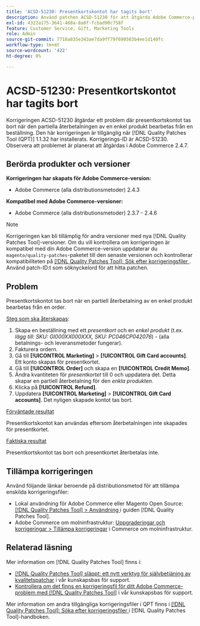 ```yaml
---
title: 'ACSD-51230: Presentkortskontot har tagits bort'
description: Använd patchen ACSD-51230 för att åtgärda Adobe Commerce-problemet där presentkortskontot tas bort när den partiella återbetalningen av en enkel produkt bearbetas från en beställning.
exl-id: 4322a175-3641-468a-8a0f-fcbad90c758f
feature: Customer Service, Gift, Marketing Tools
role: Admin
source-git-commit: 7718a835e343ae7da9ff79f690503b4ee1d140fc
workflow-type: tm+mt
source-wordcount: '422'
ht-degree: 0%

---
```


# ACSD-51230: Presentkortskontot har tagits bort

Korrigeringen ACSD-51230 åtgärdar ett problem där presentkortskontot tas bort när den partiella återbetalningen av en enkel produkt bearbetas från en beställning. Den här korrigeringen är tillgänglig när [!DNL Quality Patches Tool (QPT)] 1.1.32 har installerats. Korrigerings-ID är ACSD-51230. Observera att problemet är planerat att åtgärdas i Adobe Commerce 2.4.7.

## Berörda produkter och versioner

**Korrigeringen har skapats för Adobe Commerce-version:**

* Adobe Commerce (alla distributionsmetoder) 2.4.3

**Kompatibel med Adobe Commerce-versioner:**

* Adobe Commerce (alla distributionsmetoder) 2.3.7 - 2.4.6

>[!NOTE]
>
>Korrigeringen kan bli tillämplig för andra versioner med nya [!DNL Quality Patches Tool]-versioner. Om du vill kontrollera om korrigeringen är kompatibel med din Adobe Commerce-version uppdaterar du `magento/quality-patches`-paketet till den senaste versionen och kontrollerar kompatibiliteten på [[!DNL Quality Patches Tool]: Sök efter korrigeringsfiler ](https://experienceleague.adobe.com/tools/commerce-quality-patches/index.html). Använd patch-ID:t som söknyckelord för att hitta patchen.

## Problem

Presentkortskontot tas bort när en partiell återbetalning av en enkel produkt bearbetas från en order.

<u>Steg som ska återskapas</u>:

1. Skapa en beställning med ett *presentkort* och en *enkel produkt* (t.ex. *lägg till: SKU: GI000XX000XXX, SKU: PC046CP042076*) - (alla betalnings- och leveransmetoder fungerar).
1. Fakturera ordern.
1. Gå till **[!UICONTROL Marketing]** > **[!UICONTROL Gift Card accounts]**. Ett konto skapas för presentkortet.
1. Gå till **[!UICONTROL Order]** och skapa en **[!UICONTROL Credit Memo]**.
1. Ändra kvantiteten för *presentkortet* till 0 och uppdatera det. Detta skapar en partiell återbetalning för den *enkla produkten*.
1. Klicka på **[!UICONTROL Refund]**.
1. Uppdatera **[!UICONTROL Marketing]** > **[!UICONTROL Gift Card accounts]**. Det nyligen skapade kontot tas bort.

<u>Förväntade resultat</u>

Presentkortskontot kan användas eftersom återbetalningen inte skapades för presentkortet.

<u>Faktiska resultat</u>

Presentkortskontot tas bort och presentkortet återbetalas inte.

## Tillämpa korrigeringen

Använd följande länkar beroende på distributionsmetod för att tillämpa enskilda korrigeringsfiler:

* Lokal användning för Adobe Commerce eller Magento Open Source: [[!DNL Quality Patches Tool] > Användning ](https://experienceleague.adobe.com/docs/commerce-operations/tools/quality-patches-tool/usage.html) i guiden [!DNL Quality Patches Tool].
* Adobe Commerce om molninfrastruktur: [Uppgraderingar och korrigeringar > Tillämpa korrigeringar](https://experienceleague.adobe.com/docs/commerce-cloud-service/user-guide/develop/upgrade/apply-patches.html) i Commerce om molninfrastruktur.

## Relaterad läsning

Mer information om [!DNL Quality Patches Tool] finns i:

* [[!DNL Quality Patches Tool] släppt: ett nytt verktyg för självbetjäning av kvalitetspatchar](/help/announcements/adobe-commerce-announcements/magento-quality-patches-released-new-tool-to-self-serve-quality-patches.md) i vår kunskapsbas för support.
* [Kontrollera om det finns en korrigeringsfil för ditt Adobe Commerce-problem med  [!DNL Quality Patches Tool]](/help/support-tools/patches-available-in-qpt-tool/check-patch-for-magento-issue-with-magento-quality-patches.md) i vår kunskapsbas för support.

Mer information om andra tillgängliga korrigeringsfiler i QPT finns i [[!DNL Quality Patches Tool]: Söka efter korrigeringsfiler ](https://experienceleague.adobe.com/tools/commerce-quality-patches/index.html) i [!DNL Quality Patches Tool]-handboken.
